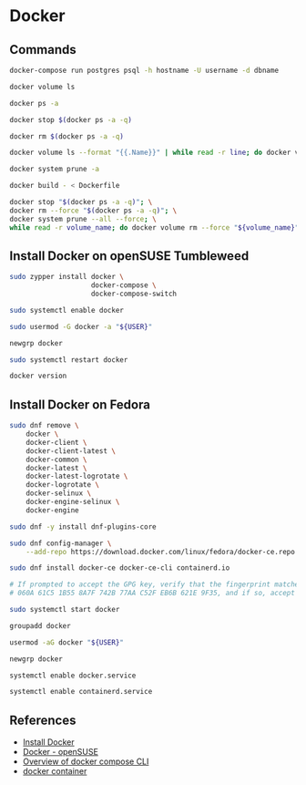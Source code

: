# Docker



## Commands


```bash
docker-compose run postgres psql -h hostname -U username -d dbname
```



```bash
docker volume ls

docker ps -a

docker stop $(docker ps -a -q)

docker rm $(docker ps -a -q)

docker volume ls --format "{{.Name}}" | while read -r line; do docker volume rm "${line}"; done

docker system prune -a

docker build - < Dockerfile
```


```bash
docker stop "$(docker ps -a -q)"; \
docker rm --force "$(docker ps -a -q)"; \
docker system prune --all --force; \
while read -r volume_name; do docker volume rm --force "${volume_name}"; done < <(docker volume ls --format "{{.Name}}")
```




## Install Docker on openSUSE Tumbleweed

```bash
sudo zypper install docker \
                    docker-compose \
                    docker-compose-switch

sudo systemctl enable docker

sudo usermod -G docker -a "${USER}"

newgrp docker

sudo systemctl restart docker

docker version
```



## Install Docker on Fedora

```bash
sudo dnf remove \
    docker \
    docker-client \
    docker-client-latest \
    docker-common \
    docker-latest \
    docker-latest-logrotate \
    docker-logrotate \
    docker-selinux \
    docker-engine-selinux \
    docker-engine

sudo dnf -y install dnf-plugins-core

sudo dnf config-manager \
    --add-repo https://download.docker.com/linux/fedora/docker-ce.repo

sudo dnf install docker-ce docker-ce-cli containerd.io

# If prompted to accept the GPG key, verify that the fingerprint matches
# 060A 61C5 1B55 8A7F 742B 77AA C52F EB6B 621E 9F35, and if so, accept it.

sudo systemctl start docker

groupadd docker

usermod -aG docker "${USER}"

newgrp docker

systemctl enable docker.service

systemctl enable containerd.service
```



## References

- [Install Docker](https://docs.docker.com/engine/install/)
- [Docker - openSUSE](https://en.opensuse.org/Docker)
- [Overview of docker compose CLI](https://docs.docker.com/compose/reference/)
- [docker container](https://docs.docker.com/reference/cli/docker/container/)

